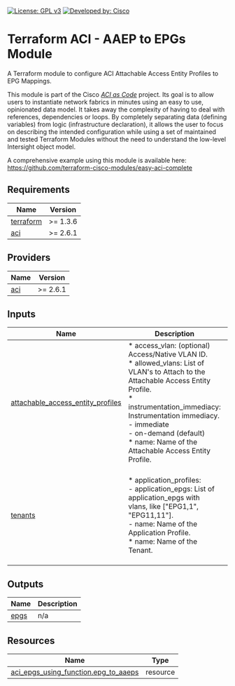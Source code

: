 <!-- BEGIN_TF_DOCS -->
[![License: GPL v3](https://img.shields.io/badge/License-GPLv3-blue.svg)](https://www.gnu.org/licenses/gpl-3.0)
[![Developed by: Cisco](https://img.shields.io/badge/Developed%20by-Cisco-blue)](https://developer.cisco.com)

# Terraform ACI - AAEP to EPGs Module

A Terraform module to configure ACI Attachable Access Entity Profiles to EPG Mappings.

This module is part of the Cisco [*ACI as Code*](https://cisco.com/go/intersightascode) project. Its goal is to allow users to instantiate network fabrics in minutes using an easy to use, opinionated data model. It takes away the complexity of having to deal with references, dependencies or loops. By completely separating data (defining variables) from logic (infrastructure declaration), it allows the user to focus on describing the intended configuration while using a set of maintained and tested Terraform Modules without the need to understand the low-level Intersight object model.

A comprehensive example using this module is available here: https://github.com/terraform-cisco-modules/easy-aci-complete

## Requirements

| Name | Version |
|------|---------|
| <a name="requirement_terraform"></a> [terraform](#requirement\_terraform) | >= 1.3.6 |
| <a name="requirement_aci"></a> [aci](#requirement\_aci) | >= 2.6.1 |
## Providers

| Name | Version |
|------|---------|
| <a name="provider_aci"></a> [aci](#provider\_aci) | >= 2.6.1 |
## Inputs

| Name | Description | Type | Default | Required |
|------|-------------|------|---------|:--------:|
| <a name="input_attachable_access_entity_profiles"></a> [attachable\_access\_entity\_profiles](#input\_attachable\_access\_entity\_profiles) | * access\_vlan: (optional) Access/Native VLAN ID.<br>* allowed\_vlans: List of VLAN's to Attach to the Attachable Access Entity Profile.<br>* instrumentation\_immediacy:  Instrumentation immediacy.<br>    - immediate <br>    - on-demand (default)<br>* name: Name of the Attachable Access Entity Profile. | <pre>list(object(<br>    {<br>      access_vlan               = optional(number, 1)<br>      allowed_vlans             = string<br>      instrumentation_immediacy = optional(string, "on-demand")<br>      name                      = string<br>    }<br>  ))</pre> | n/a | yes |
| <a name="input_tenants"></a> [tenants](#input\_tenants) | * application\_profiles:<br>  - application\_epgs: List of application\_epgs with vlans, like ["EPG1,1", "EPG11,11"].<br>  - name: Name of the Application Profile.<br>* name: Name of the Tenant. | <pre>list(object(<br>    {<br>      application_profiles = list(object(<br>        {<br>          application_epgs = list(string)<br>          name             = string<br>        }<br>      ))<br>      name = string<br>    }<br>  ))</pre> | n/a | yes |
## Outputs

| Name | Description |
|------|-------------|
| <a name="output_epgs"></a> [epgs](#output\_epgs) | n/a |
## Resources

| Name | Type |
|------|------|
| [aci_epgs_using_function.epg_to_aaeps](https://registry.terraform.io/providers/ciscodevnet/aci/latest/docs/resources/epgs_using_function) | resource |
<!-- END_TF_DOCS -->